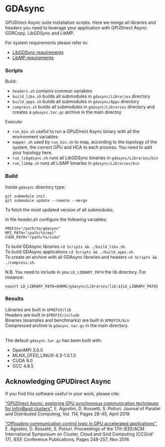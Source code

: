 # GDAsync

GPUDirect Async suite installation scripts.
Here we merge all libraries and headers you need to leverage your application with GPUDirect Async: GDRCopy, LibGDSync and LibMP.

For system requirements please refer to:
- [LibGDSync requirements](https://github.com/gpudirect/libgdsync#requirements)
- [LibMP requirements](https://github.com/gpudirect/libmp#requirements)

### Scripts

Build:
- `headers.sh` contains common variables
- `build_libs.sh` builds all submodules in `gdasync/Libraries` directory
- `build_apps.sh` builds all submodules in `gdasync/Apps` directory
- `compress.sh` builds all submodules in `gdasync/Libraries` directory and creates a `gdasync.tar.gz` archive in the main directoy

Execute:
- `run_bin.sh` useful to run a GPUDirect Async binary with all the environment variables
- `mapper.sh` used by `run_bin.sh` to map, according to the topology of the system, the correct GPU and HCA to each process. You need to add your topology here.
- `run_libgdsync.sh` runs all LibGDSync binaries in `gdasync/Libraries/bin`
- `run_libmp.sh` runs all LibMP binaries in `gdasync/Libraries/bin`

### Build

Inside `gdasync` directory type:

```
git submodule init
git submodule update --remote --merge 
```
To fetch the most updated version of all submodules.

In file *header.sh* configure the following variables:

```
PREFIX="/path/to/gdasync"
MPI_PATH="/path/to/mpi"
CUDA_PATH="/path/to/cuda"
```

To build GDAsync libraries `cd Scripts && ./build_libs.sh`.<br/>
To build GDAsync applications `cd Scripts && ./build_apps.sh`.<br/>
To create an archive with all GDAsync libraries and headers `cd Scripts && ./compress.sh`.<br/>

N.B. You need to include in you `LD_LIBRARY_PATH` the lib directory. For instance:
```
export LD_LIBRARY_PATH=$HOME/gdasync/Libraries/lib:${LD_LIBRARY_PATH}
```

### Results

Libraries are built in `$PREFIX/lib` <br>
Headers are built in `$PREFIX/include` <br>
Binaries (examples and benchmarks) are built in `$PREFIX/bin` <br>
Compressed archive is `gdasync.tar.gz` in the main directory.<br><br>

The default `gdasync.tar.gz` has been built with:
- OpenMPI 3.0.0
- MLNX_OFED_LINUX-4.3-1.0.1.0
- CUDA 9.0
- GCC 4.8.5

## Acknowledging GPUDirect Async

If you find this software useful in your work, please cite:

["GPUDirect Async: exploring GPU synchronous communication techniques for InfiniBand clusters"](https://www.sciencedirect.com/science/article/pii/S0743731517303386), E. Agostini, D. Rossetti, S. Potluri. Journal of Parallel and Distributed Computing, Vol. 114, Pages 28-45, April 2018

["Offloading communication control logic in GPU accelerated applications"](http://ieeexplore.ieee.org/document/7973709), E. Agostini, D. Rossetti, S. Potluri. Proceedings of the 17th IEEE/ACM International Symposium on Cluster, Cloud and Grid Computing (CCGrid’ 17), IEEE Conference Publications, Pages 248-257, Nov 2016
